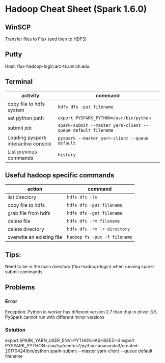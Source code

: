 # Hadoop Cheat Sheet (Spark 1.6.0)

## WinSCP
Transfer files to Flux (and then to HDFS)

## Putty
Host: flux-hadoop-login.arc-ts.umich.edu

## Terminal
activity|command
---|---
copy file to hdfs system|`hdfs dfs -put filename`
set python path|`export PYSPARK_PYTHON=/usr/bin/python`
submit job|`spark-submit --master yarn-client --queue default filename`
Loading pyspark interactive console|`pyspark --master yarn-client --queue default`
List previous commands|`history`

## Useful hadoop specific commands
action|command
---|---
list directory|`hdfs dfs -ls`
copy file to hdfs|`hdfs dfs -put filename`
grab file from hdfs|`hdfs dfs -get filename`
delete file|`hdfs dfs -rm filename`
delete directory|`hdfs dfs -rm -r directory`
overwite an existing file|`hadoop fs -put -f filename`

## Tips:
Need to be in the main directory (flux-hadoop-login) when running spark-submit commands

## Problems

### Error
Exception: Python in worker has different version 2.7 than that in driver 3.5, PySpark cannot run with different minor versions

### Solution
export SPARK_YARN_USER_ENV=PYTHONHASHSEED=0
export PYSPARK_PYTHON=/sw/lsa/centos7/python-anaconda3/created-20170424/bin/python
spark-submit --master yarn-client --queue default filename
